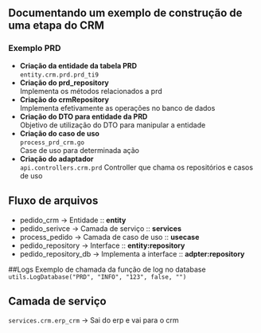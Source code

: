 ## Documentando um exemplo de construção de uma etapa do CRM

### Exemplo PRD

- **Criação da entidade da tabela PRD**  
  `entity.crm.prd.prd_ti9`
- **Criação do prd_repository**  
  Implementa os métodos relacionados a prd
- **Criação do crmRepository**  
  Implementa efetivamente as operações no banco de dados
- **Criação do DTO para entidade da PRD**  
  Objetivo de utilização do DTO para manipular a entidade
- **Criação do caso de uso**  
  `process_prd_crm.go`  
  Case de uso para determinada ação
- **Criação do adaptador**  
  `api.controllers.crm.prd`
  Controller que chama os repositórios e casos de uso
  
## Fluxo de arquivos
- pedido_crm -> Entidade :: **entity**
- pedido_serivce -> Camada de serviço :: **services**
- process_pedido -> Camada de caso de uso :: **usecase**
- pedido_repository -> Interface :: **entity:repository**
- pedido_repository_db -> Implementa a interface :: **adpter:repository**

##Logs
Exemplo de chamada da função de log no database
`utils.LogDatabase("PRD", "INFO", "123", false, "")`


## Camada de serviço
`services.crm.erp_crm` -> Sai do erp e vai para o crm